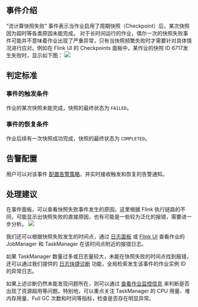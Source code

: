 ## 事件介绍
“流计算快照失败” 事件表示当作业启用了周期快照（Checkpoint）后，某次快照因为超时等各类原因未能完成。
对于长时间运行的作业，偶尔一次的快照失败事件可能并不意味着作业出现了严重异常，只有当快照频繁失败时才需要针对具体情况进行应对。例如在 Flink UI 的 Checkpoints 面板中，某作业的快照 ID 6717发生失败时，显示如下图：
![](https://qcloudimg.tencent-cloud.cn/raw/7afea5a29f969dbf4c5416fa0a4c2d6e.png)

## 判定标准
### 事件的触发条件
作业的某次快照未能完成，快照的最终状态为 `FAILED`。

### 事件的恢复条件
作业后续有一次快照成功完成，快照的最终状态为 `COMPLETED`。

## 告警配置
用户可以对该事件 [配置告警策略](https://cloud.tencent.com/document/product/849/48293)，并实时接收触发和恢复的告警通知。 

## 处理建议
在事件面板，可以查看快照失败事件发生的原因。这里根据 Flink 执行链路的不同，可能显示出快照失败的直接原因，也有可能是一些较为泛化的报错，需要进一步分析。
![](https://qcloudimg.tencent-cloud.cn/raw/6149b4ee823c0a46fcb233d4a2167fe5.png)

我们还可以根据快照失败发生的时间点，通过 [日志面板](https://cloud.tencent.com/document/product/849/48288) 或 [Flink UI](https://cloud.tencent.com/document/product/849/48292) 查看作业的 JobManager 和 TaskManager 在该时间点附近的报错日志。

如果 TaskManager 数量过多或日志量较大，未能在快照失败的时间点找到报错，还可以通过我们提供的 [日志快捷诊断](https://cloud.tencent.com/document/product/849/53959) 功能，全局检索发生该事件的作业实例 ID 的异常日志。

如果上述诊断仍然未能发现问题所在，则可以通过 [查看作业监控信息](https://cloud.tencent.com/document/product/849/48294) 来判断是否出现了资源超用等问题。特别地，可以重点关注 TaskManager 的 CPU 用量、堆内存用量、Full GC 次数和时间等指标，检查是否存在明显异常。
